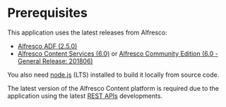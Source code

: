 ---
---

# Prerequisites

This application uses the latest releases from Alfresco:

- [Alfresco ADF (2.5.0)](https://community.alfresco.com/community/application-development-framework/pages/get-started)
- [Alfresco Content Services (6.0)](https://www.alfresco.com/platform/content-services-ecm)
  or [Alfresco Community Edition (6.0 - General Release: 201806)](https://www.alfresco.com/products/community/download)

<p class="warning">
You also need <a href="https://nodejs.org/en/" target="_blank">node.js</a> (LTS) installed to build it locally from source code.
</p>

The latest version of the Alfresco Content platform is required
due to the application using the latest [REST APIs](https://docs.alfresco.com/5.2/pra/1/topics/pra-welcome.html) developments.